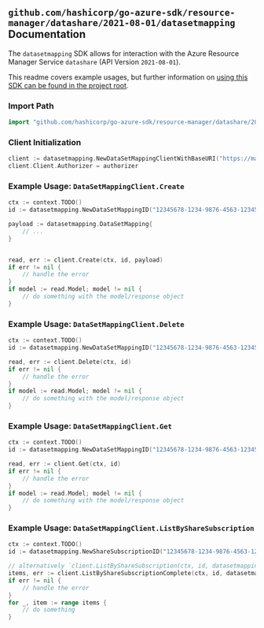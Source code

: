 
## `github.com/hashicorp/go-azure-sdk/resource-manager/datashare/2021-08-01/datasetmapping` Documentation

The `datasetmapping` SDK allows for interaction with the Azure Resource Manager Service `datashare` (API Version `2021-08-01`).

This readme covers example usages, but further information on [using this SDK can be found in the project root](https://github.com/hashicorp/go-azure-sdk/tree/main/docs).

### Import Path

```go
import "github.com/hashicorp/go-azure-sdk/resource-manager/datashare/2021-08-01/datasetmapping"
```


### Client Initialization

```go
client := datasetmapping.NewDataSetMappingClientWithBaseURI("https://management.azure.com")
client.Client.Authorizer = authorizer
```


### Example Usage: `DataSetMappingClient.Create`

```go
ctx := context.TODO()
id := datasetmapping.NewDataSetMappingID("12345678-1234-9876-4563-123456789012", "example-resource-group", "accountValue", "shareSubscriptionValue", "dataSetMappingValue")

payload := datasetmapping.DataSetMapping{
	// ...
}


read, err := client.Create(ctx, id, payload)
if err != nil {
	// handle the error
}
if model := read.Model; model != nil {
	// do something with the model/response object
}
```


### Example Usage: `DataSetMappingClient.Delete`

```go
ctx := context.TODO()
id := datasetmapping.NewDataSetMappingID("12345678-1234-9876-4563-123456789012", "example-resource-group", "accountValue", "shareSubscriptionValue", "dataSetMappingValue")

read, err := client.Delete(ctx, id)
if err != nil {
	// handle the error
}
if model := read.Model; model != nil {
	// do something with the model/response object
}
```


### Example Usage: `DataSetMappingClient.Get`

```go
ctx := context.TODO()
id := datasetmapping.NewDataSetMappingID("12345678-1234-9876-4563-123456789012", "example-resource-group", "accountValue", "shareSubscriptionValue", "dataSetMappingValue")

read, err := client.Get(ctx, id)
if err != nil {
	// handle the error
}
if model := read.Model; model != nil {
	// do something with the model/response object
}
```


### Example Usage: `DataSetMappingClient.ListByShareSubscription`

```go
ctx := context.TODO()
id := datasetmapping.NewShareSubscriptionID("12345678-1234-9876-4563-123456789012", "example-resource-group", "accountValue", "shareSubscriptionValue")

// alternatively `client.ListByShareSubscription(ctx, id, datasetmapping.DefaultListByShareSubscriptionOperationOptions())` can be used to do batched pagination
items, err := client.ListByShareSubscriptionComplete(ctx, id, datasetmapping.DefaultListByShareSubscriptionOperationOptions())
if err != nil {
	// handle the error
}
for _, item := range items {
	// do something
}
```
